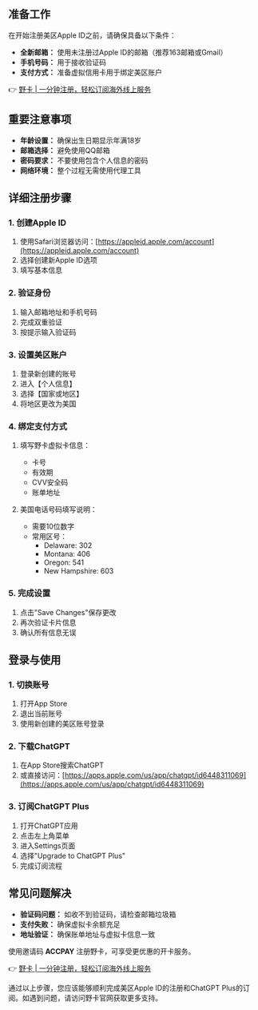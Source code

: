 ## 准备工作

在开始注册美区Apple ID之前，请确保具备以下条件：

* **全新邮箱：** 使用未注册过Apple ID的邮箱（推荐163邮箱或Gmail）
* **手机号码：** 用于接收验证码
* **支付方式：** 准备虚拟信用卡用于绑定美区账户

👉 [野卡 | 一分钟注册，轻松订阅海外线上服务](https://bit.ly/bewildcard)

## 重要注意事项

* **年龄设置：** 确保出生日期显示年满18岁
* **邮箱选择：** 避免使用QQ邮箱
* **密码要求：** 不要使用包含个人信息的密码
* **网络环境：** 整个过程无需使用代理工具

## 详细注册步骤

### 1. 创建Apple ID

1. 使用Safari浏览器访问：[https://appleid.apple.com/account](https://appleid.apple.com/account)
2. 选择创建新Apple ID选项
3. 填写基本信息

### 2. 验证身份

1. 输入邮箱地址和手机号码
2. 完成双重验证
3. 按提示输入验证码

### 3. 设置美区账户

1. 登录新创建的账号
2. 进入【个人信息】
3. 选择【国家或地区】
4. 将地区更改为美国

### 4. 绑定支付方式

1. 填写野卡虚拟卡信息：
   - 卡号
   - 有效期
   - CVV安全码
   - 账单地址

2. 美国电话号码填写说明：
   - 需要10位数字
   - 常用区号：
     * Delaware: 302
     * Montana: 406
     * Oregon: 541
     * New Hampshire: 603

### 5. 完成设置

1. 点击"Save Changes"保存更改
2. 再次验证卡片信息
3. 确认所有信息无误

## 登录与使用

### 1. 切换账号

1. 打开App Store
2. 退出当前账号
3. 使用新创建的美区账号登录

### 2. 下载ChatGPT

1. 在App Store搜索ChatGPT
2. 或直接访问：[https://apps.apple.com/us/app/chatgpt/id6448311069](https://apps.apple.com/us/app/chatgpt/id6448311069)

### 3. 订阅ChatGPT Plus

1. 打开ChatGPT应用
2. 点击左上角菜单
3. 进入Settings页面
4. 选择"Upgrade to ChatGPT Plus"
5. 完成订阅流程

## 常见问题解决

* **验证码问题：** 如收不到验证码，请检查邮箱垃圾箱
* **支付失败：** 确保虚拟卡余额充足
* **地址验证：** 确保账单地址与虚拟卡信息一致

使用邀请码 **ACCPAY** 注册野卡，可享受更优惠的开卡服务。

👉 [野卡 | 一分钟注册，轻松订阅海外线上服务](https://bit.ly/bewildcard)

通过以上步骤，您应该能够顺利完成美区Apple ID的注册和ChatGPT Plus的订阅。如遇到问题，请访问野卡官网获取更多支持。